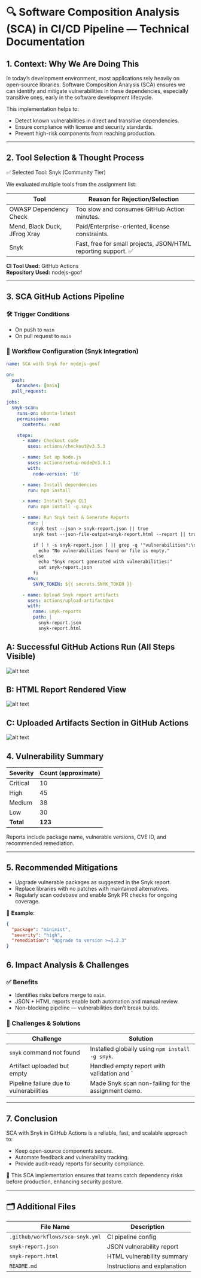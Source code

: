 # 🔍 Software Composition Analysis (SCA) in CI/CD Pipeline — Technical Documentation

## 1. Context: Why We Are Doing This

In today’s development environment, most applications rely heavily on open-source libraries. Software Composition Analysis (SCA) ensures we can identify and mitigate vulnerabilities in these dependencies, especially transitive ones, early in the software development lifecycle.

This implementation helps to:

- Detect known vulnerabilities in direct and transitive dependencies.
- Ensure compliance with license and security standards.
- Prevent high-risk components from reaching production.

---

## 2. Tool Selection & Thought Process

✅ Selected Tool: Snyk (Community Tier)

We evaluated multiple tools from the assignment list:

| Tool                 | Reason for Rejection/Selection                        |
|----------------------|------------------------------------------------------|
| OWASP Dependency Check| Too slow and consumes GitHub Action minutes.         |
| Mend, Black Duck, JFrog Xray | Paid/Enterprise-oriented, license constraints.   |
| Snyk                 | Fast, free for small projects, JSON/HTML reporting support. ✅ |

**CI Tool Used:** GitHub Actions  
**Repository Used:** nodejs-goof

---

## 3. SCA GitHub Actions Pipeline

### 🛠️ Trigger Conditions

- On push to `main`  
- On pull request to `main`

### 🔧 Workflow Configuration (Snyk Integration)

```yaml
name: SCA with Snyk for nodejs-goof

on:
  push:
    branches: [main]
  pull_request:

jobs:
  snyk-scan:
    runs-on: ubuntu-latest
    permissions:
      contents: read

    steps:
      - name: Checkout code
        uses: actions/checkout@v3.5.3

      - name: Set up Node.js
        uses: actions/setup-node@v3.8.1
        with:
          node-version: '16'

      - name: Install dependencies
        run: npm install

      - name: Install Snyk CLI
        run: npm install -g snyk

      - name: Run Snyk test & Generate Reports
        run: |
          snyk test --json > snyk-report.json || true
          snyk test --json-file-output=snyk-report.html --report || true

          if [ ! -s snyk-report.json ] || grep -q '"vulnerabilities":\s*\[\s*\]' snyk-report.json; then
            echo "No vulnerabilities found or file is empty."
          else
            echo "Snyk report generated with vulnerabilities:"
            cat snyk-report.json
          fi
        env:
          SNYK_TOKEN: ${{ secrets.SNYK_TOKEN }}

      - name: Upload Snyk report artifacts
        uses: actions/upload-artifact@v4
        with:
          name: snyk-reports
          path: |
            snyk-report.json
            snyk-report.html
```

## A: Successful GitHub Actions Run (All Steps Visible)

![alt text](synk-pipeline.png)

## B: HTML Report Rendered View

![alt text](synk-html.png)

## C: Uploaded Artifacts Section in GitHub Actions

![alt text](synk-artifact.png)


## 4. Vulnerability Summary

| Severity | Count (approximate) |
|----------|---------------------|
| Critical | 10                  |
| High     | 45                  |
| Medium   | 38                  |
| Low      | 30                  |
| **Total**| **123**             |

Reports include package name, vulnerable versions, CVE ID, and recommended remediation.

---

## 5. Recommended Mitigations

- Upgrade vulnerable packages as suggested in the Snyk report.
- Replace libraries with no patches with maintained alternatives.
- Regularly scan codebase and enable Snyk PR checks for ongoing coverage.

📌 **Example**:

```json
{
  "package": "minimist",
  "severity": "high",
  "remediation": "Upgrade to version >=1.2.3"
}
```

## 6. Impact Analysis & Challenges

### ✅ Benefits

- Identifies risks before merge to `main`.
- JSON + HTML reports enable both automation and manual review.
- Non-blocking pipeline — vulnerabilities don’t break builds.

### 🧠 Challenges & Solutions

| Challenge                          | Solution                                                  |
|-----------------------------------|-----------------------------------------------------------|
| `snyk` command not found          | Installed globally using `npm install -g snyk`.           |
| Artifact uploaded but empty       | Handled empty report with validation and `|| true`.       |
| Pipeline failure due to vulnerabilities | Made Snyk scan non-failing for the assignment demo. |

---

## 7. Conclusion

SCA with Snyk in GitHub Actions is a reliable, fast, and scalable approach to:

- Keep open-source components secure.
- Automate feedback and vulnerability tracking.
- Provide audit-ready reports for security compliance.

🚀 This SCA implementation ensures that teams catch dependency risks before production, enhancing security posture.

---

## 🗂️ Additional Files

| File Name                         | Description                   |
|----------------------------------|-------------------------------|
| `.github/workflows/sca-snyk.yml` | CI pipeline config            |
| `snyk-report.json`               | JSON vulnerability report     |
| `snyk-report.html`               | HTML vulnerability summary    |
| `README.md`                      | Instructions and explanation  |
